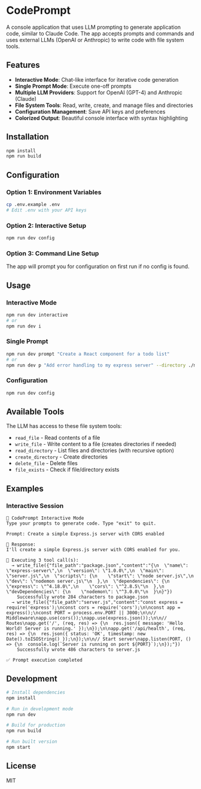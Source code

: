 # CodePrompt

A console application that uses LLM prompting to generate application code, similar to Claude Code. The app accepts prompts and commands and uses external LLMs (OpenAI or Anthropic) to write code with file system tools.

## Features

- **Interactive Mode**: Chat-like interface for iterative code generation
- **Single Prompt Mode**: Execute one-off prompts
- **Multiple LLM Providers**: Support for OpenAI (GPT-4) and Anthropic (Claude)
- **File System Tools**: Read, write, create, and manage files and directories
- **Configuration Management**: Save API keys and preferences
- **Colorized Output**: Beautiful console interface with syntax highlighting

## Installation

```bash
npm install
npm run build
```

## Configuration

### Option 1: Environment Variables
```bash
cp .env.example .env
# Edit .env with your API keys
```

### Option 2: Interactive Setup
```bash
npm run dev config
```

### Option 3: Command Line Setup
The app will prompt you for configuration on first run if no config is found.

## Usage

### Interactive Mode
```bash
npm run dev interactive
# or
npm run dev i
```

### Single Prompt
```bash
npm run dev prompt "Create a React component for a todo list"
# or
npm run dev p "Add error handling to my express server" --directory ./my-project
```

### Configuration
```bash
npm run dev config
```

## Available Tools

The LLM has access to these file system tools:

- `read_file` - Read contents of a file
- `write_file` - Write content to a file (creates directories if needed)
- `read_directory` - List files and directories (with recursive option)
- `create_directory` - Create directories
- `delete_file` - Delete files
- `file_exists` - Check if file/directory exists

## Examples

### Interactive Session
```
🤖 CodePrompt Interactive Mode
Type your prompts to generate code. Type "exit" to quit.

Prompt: Create a simple Express.js server with CORS enabled

💬 Response:
I'll create a simple Express.js server with CORS enabled for you.

🔧 Executing 3 tool call(s):
  → write_file({"file_path":"package.json","content":"{\n  \"name\": \"express-server\",\n  \"version\": \"1.0.0\",\n  \"main\": \"server.js\",\n  \"scripts\": {\n    \"start\": \"node server.js\",\n    \"dev\": \"nodemon server.js\"\n  },\n  \"dependencies\": {\n    \"express\": \"^4.18.0\",\n    \"cors\": \"^2.8.5\"\n  },\n  \"devDependencies\": {\n    \"nodemon\": \"^3.0.0\"\n  }\n}"})
    Successfully wrote 284 characters to package.json
  → write_file({"file_path":"server.js","content":"const express = require('express');\nconst cors = require('cors');\n\nconst app = express();\nconst PORT = process.env.PORT || 3000;\n\n// Middleware\napp.use(cors());\napp.use(express.json());\n\n// Routes\napp.get('/', (req, res) => {\n  res.json({ message: 'Hello World! Server is running.' });\n});\n\napp.get('/api/health', (req, res) => {\n  res.json({ status: 'OK', timestamp: new Date().toISOString() });\n});\n\n// Start server\napp.listen(PORT, () => {\n  console.log(`Server is running on port ${PORT}`);\n});"})
    Successfully wrote 486 characters to server.js

✅ Prompt execution completed
```

## Development

```bash
# Install dependencies
npm install

# Run in development mode
npm run dev

# Build for production
npm run build

# Run built version
npm start
```

## License

MIT
